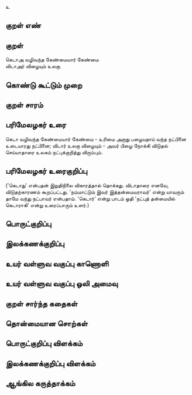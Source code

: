 உ

## குறள் எண் 


## குறள் 
கெடாஅ வழிவந்த கேண்மையார் கேண்மை  
விடாஅர் விழையும் உலகு.

## கொண்டு கூட்டும் முறை


## குறள் சாரம் 


## பரிமேலழகர் உரை
கெடா வழிவந்த கேண்மையார் கேண்மை - உரிமை அறாது பழையதாய் வந்த நட்பினை உடையாரது நட்பினை; விடார் உலகு விழையும் - அவர் பிழை நோக்கி விடுதல் செய்யாதாரை உலகம் நட்புக்குறித்து விரும்பும். 
## பரிமேலழகர் உரைகுறிப்பு   
('கெடாது' என்பதன் இறுதிநிலை விகாரத்தால் தொக்கது. விடாதாரை எனவே, விடுதற்காரணம் கூறப்பட்டது. 'நம்மாட்டும் இவர் இத்தன்மையராவர்' என்று யாவரும் தாமே வந்து நட்பாவர் என்பதாம். 'கெடார்' என்று பாடம் ஓதி 'நட்புத் தன்மையில் கெடாராகி' என்று உரைப்பாரும் உளர்.)


## பொருட்குறிப்பு 


## இலக்கணக்குறிப்பு  


## உயர் வள்ளுவ வகுப்பு காணொளி


## உயர் வள்ளுவ வகுப்பு ஒலி அமைவு 

 
## குறள் சார்ந்த கதைகள் 


## தொன்மையான சொற்கள்


## பொருட்குறிப்பு விளக்கம்


## இலக்கணக்குறிப்பு விளக்கம்


## ஆங்கில கருத்தாக்கம் 


